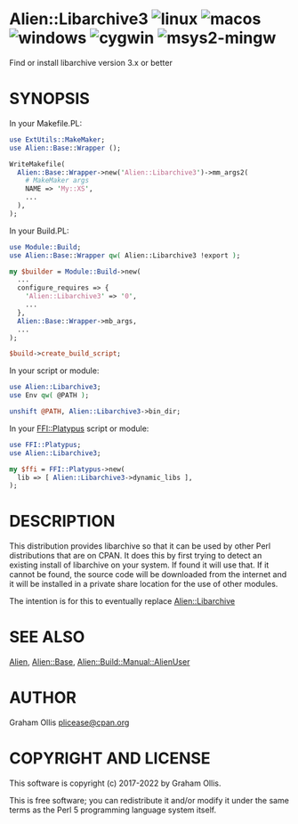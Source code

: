 # Alien::Libarchive3 ![linux](https://github.com/uperl/Alien-Libarchive3/workflows/linux/badge.svg) ![macos](https://github.com/uperl/Alien-Libarchive3/workflows/macos/badge.svg) ![windows](https://github.com/uperl/Alien-Libarchive3/workflows/windows/badge.svg) ![cygwin](https://github.com/uperl/Alien-Libarchive3/workflows/cygwin/badge.svg) ![msys2-mingw](https://github.com/uperl/Alien-Libarchive3/workflows/msys2-mingw/badge.svg)

Find or install libarchive version 3.x or better

# SYNOPSIS

In your Makefile.PL:

```perl
use ExtUtils::MakeMaker;
use Alien::Base::Wrapper ();

WriteMakefile(
  Alien::Base::Wrapper->new('Alien::Libarchive3')->mm_args2(
    # MakeMaker args
    NAME => 'My::XS',
    ...
  ),
);
```

In your Build.PL:

```perl
use Module::Build;
use Alien::Base::Wrapper qw( Alien::Libarchive3 !export );

my $builder = Module::Build->new(
  ...
  configure_requires => {
    'Alien::Libarchive3' => '0',
    ...
  },
  Alien::Base::Wrapper->mb_args,
  ...
);

$build->create_build_script;
```

In your script or module:

```perl
use Alien::Libarchive3;
use Env qw( @PATH );

unshift @PATH, Alien::Libarchive3->bin_dir;
```

In your [FFI::Platypus](https://metacpan.org/pod/FFI::Platypus) script or module:

```perl
use FFI::Platypus;
use Alien::Libarchive3;

my $ffi = FFI::Platypus->new(
  lib => [ Alien::Libarchive3->dynamic_libs ],
);
```

# DESCRIPTION

This distribution provides libarchive so that it can be used by other
Perl distributions that are on CPAN.  It does this by first trying to
detect an existing install of libarchive on your system.  If found it
will use that.  If it cannot be found, the source code will be downloaded
from the internet and it will be installed in a private share location
for the use of other modules.

The intention is for this to eventually replace [Alien::Libarchive](https://metacpan.org/pod/Alien::Libarchive)

# SEE ALSO

[Alien](https://metacpan.org/pod/Alien), [Alien::Base](https://metacpan.org/pod/Alien::Base), [Alien::Build::Manual::AlienUser](https://metacpan.org/pod/Alien::Build::Manual::AlienUser)

# AUTHOR

Graham Ollis <plicease@cpan.org>

# COPYRIGHT AND LICENSE

This software is copyright (c) 2017-2022 by Graham Ollis.

This is free software; you can redistribute it and/or modify it under
the same terms as the Perl 5 programming language system itself.
